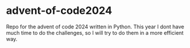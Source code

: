 # advent-of-code2024

Repo for the advent of code 2024 written in Python.
This year I dont have much time to do the challenges, so I will try to do them in a more efficient way.
